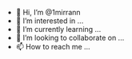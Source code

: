 - 👋 Hi, I’m @1mirrann
- 👀 I’m interested in ...
- 🌱 I’m currently learning ...
- 💞️ I’m looking to collaborate on ...
- 📫 How to reach me ...

<!---
1mirrann/1mirrann is a ✨ special ✨ repository because its `README.md` (this file) appears on your GitHub profile.
You can click the Preview link to take a look at your changes.
--->
